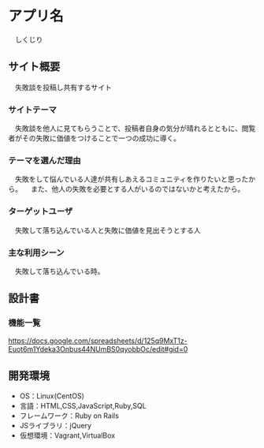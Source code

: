 # アプリ名
　しくじり

## サイト概要
　失敗談を投稿し共有するサイト

### サイトテーマ
　失敗談を他人に見てもらうことで、投稿者自身の気分が晴れるとともに、閲覧者がその失敗に価値をつけることで一つの成功に導く。　

### テーマを選んだ理由
　失敗をして悩んでいる人達が共有しあえるコミュニティを作りたいと思ったから。
　また、他人の失敗を必要とする人がいるのではないかと考えたから。

### ターゲットユーザ
　失敗して落ち込んでいる人と失敗に価値を見出そうとする人

### 主な利用シーン
　失敗して落ち込んでいる時。

## 設計書

### 機能一覧
<https://docs.google.com/spreadsheets/d/125q9MxT1z-Euot6m1Ydeka3Onbus44NUmBS0qyobbOc/edit#gid=0>

## 開発環境
- OS：Linux(CentOS)
- 言語：HTML,CSS,JavaScript,Ruby,SQL
- フレームワーク：Ruby on Rails
- JSライブラリ：jQuery
- 仮想環境：Vagrant,VirtualBox


